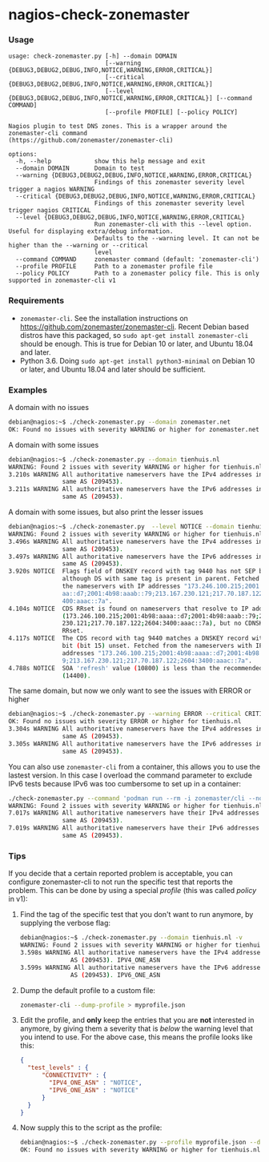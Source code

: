 # nagios-check-zonemaster

### Usage

```
usage: check-zonemaster.py [-h] --domain DOMAIN
                           [--warning {DEBUG3,DEBUG2,DEBUG,INFO,NOTICE,WARNING,ERROR,CRITICAL}]
                           [--critical {DEBUG3,DEBUG2,DEBUG,INFO,NOTICE,WARNING,ERROR,CRITICAL}]
                           [--level {DEBUG3,DEBUG2,DEBUG,INFO,NOTICE,WARNING,ERROR,CRITICAL}] [--command COMMAND]
                           [--profile PROFILE] [--policy POLICY]

Nagios plugin to test DNS zones. This is a wrapper around the zonemaster-cli command
(https://github.com/zonemaster/zonemaster-cli)

options:
  -h, --help            show this help message and exit
  --domain DOMAIN       Domain to test
  --warning {DEBUG3,DEBUG2,DEBUG,INFO,NOTICE,WARNING,ERROR,CRITICAL}
                        Findings of this zonemaster severity level trigger a nagios WARNING
  --critical {DEBUG3,DEBUG2,DEBUG,INFO,NOTICE,WARNING,ERROR,CRITICAL}
                        Findings of this zonemaster severity level trigger nagios CRITICAL
  --level {DEBUG3,DEBUG2,DEBUG,INFO,NOTICE,WARNING,ERROR,CRITICAL}
                        Run zonemaster-cli with this --level option. Useful for displaying extra/debug information.
                        Defaults to the --warning level. It can not be higher than the --warning or --critical
                        level
  --command COMMAND     zonemaster command (default: 'zonemaster-cli')
  --profile PROFILE     Path to a zonemaster profile file
  --policy POLICY       Path to a zonemaster policy file. This is only supported in zonemaster-cli v1
```

### Requirements

* `zonemaster-cli`. See the installation instructions on
  https://github.com/zonemaster/zonemaster-cli. Recent Debian based distros have
  this packaged, so `sudo apt-get install zonemaster-cli` should be enough. This
  is true for Debian 10 or later, and Ubuntu 18.04 and later.
* Python 3.6. Doing `sudo apt-get install python3-minimal` on Debian 10 or later,
  and Ubuntu 18.04 and later should be sufficient.

### Examples

A domain with no issues

```sh
debian@nagios:~$ ./check-zonemaster.py --domain zonemaster.net
OK: Found no issues with severity WARNING or higher for zonemaster.net
```

A domain with some issues

```sh
debian@nagios:~$ ./check-zonemaster.py --domain tienhuis.nl
WARNING: Found 2 issues with severity WARNING or higher for tienhuis.nl
3.210s WARNING All authoritative nameservers have the IPv4 addresses in the
               same AS (209453).
3.211s WARNING All authoritative nameservers have the IPv6 addresses in the
               same AS (209453).
```

A domain with some issues, but also print the lesser issues

```sh
debian@nagios:~$ ./check-zonemaster.py  --level NOTICE --domain tienhuis.nl
WARNING: Found 2 issues with severity WARNING or higher for tienhuis.nl
3.496s WARNING All authoritative nameservers have the IPv4 addresses in the
               same AS (209453).
3.497s WARNING All authoritative nameservers have the IPv6 addresses in the
               same AS (209453).
3.920s NOTICE  Flags field of DNSKEY record with tag 9440 has not SEP bit set
               although DS with same tag is present in parent. Fetched from
               the nameservers with IP addresses "173.246.100.215;2001:4b98:aa
               aa::d7;2001:4b98:aaab::79;213.167.230.121;217.70.187.122;2604:3
               400:aaac::7a".
4.104s NOTICE  CDS RRset is found on nameservers that resolve to IP addresses 
               (173.246.100.215;2001:4b98:aaaa::d7;2001:4b98:aaab::79;213.167.
               230.121;217.70.187.122;2604:3400:aaac::7a), but no CDNSKEY
               RRset.
4.117s NOTICE  The CDS record with tag 9440 matches a DNSKEY record with SEP
               bit (bit 15) unset. Fetched from the nameservers with IP
               addresses "173.246.100.215;2001:4b98:aaaa::d7;2001:4b98:aaab::7
               9;213.167.230.121;217.70.187.122;2604:3400:aaac::7a".
4.788s NOTICE  SOA 'refresh' value (10800) is less than the recommended one
               (14400).
```

The same domain, but now we only want to see the issues with ERROR or higher

```sh
debian@nagios:~$ ./check-zonemaster.py --warning ERROR --critical CRITICAL --level WARNING --domain tienhuis.nl
OK: Found no issues with severity ERROR or higher for tienhuis.nl
3.304s WARNING All authoritative nameservers have the IPv4 addresses in the
               same AS (209453).
3.305s WARNING All authoritative nameservers have the IPv6 addresses in the
               same AS (209453).
```

You can also use `zonemaster-cli` from a container, this allows you to use the
lastest version. In this case I overload the command parameter to exclude IPv6
tests because IPv6 was too cumbersome to set up in a container:

```sh
./check-zonemaster.py --command 'podman run --rm -i zonemaster/cli --no-ipv6' --domain tienhuis.nl
WARNING: Found 2 issues with severity WARNING or higher for tienhuis.nl
7.017s WARNING All authoritative nameservers have their IPv4 addresses in the
               same AS (209453).
7.019s WARNING All authoritative nameservers have their IPv6 addresses in the
               same AS (209453).
```

### Tips

If you decide that a certain reported problem is acceptable, you can configure
zonemaster-cli to not run the specific test that reports the problem.
This can be done by using a special *profile* (this was called *policy* in v1):

1. Find the tag of the specific test that you don't want to run anymore, by
   supplying the verbose flag:

   ```sh
   debian@nagios:~$ ./check-zonemaster.py --domain tienhuis.nl -v
   WARNING: Found 2 issues with severity WARNING or higher for tienhuis.nl
   3.598s WARNING All authoritative nameservers have the IPv4 addresses in the same
                 AS (209453). IPV4_ONE_ASN
   3.599s WARNING All authoritative nameservers have the IPv6 addresses in the same
                 AS (209453). IPV6_ONE_ASN
   ```

1. Dump the default profile to a custom file:

   ```sh
   zonemaster-cli --dump-profile > myprofile.json
   ```

1. Edit the profile, and **only** keep the entries that you are **not**
   interested in anymore, by giving them a severity that is *below* the warning
   level that you intend to use. For the above case, this means the profile
   looks like this:

   ```json
   {
     "test_levels" : {
         "CONNECTIVITY" : {
           "IPV4_ONE_ASN" : "NOTICE",
           "IPV6_ONE_ASN" : "NOTICE"
         }
     }
   }
   ```

1. Now supply this to the script as the profile:

   ```sh
   debian@nagios:~$ ./check-zonemaster.py --profile myprofile.json --domain tienhuis.nl -v
   OK: Found no issues with severity WARNING or higher for tienhuis.nl
   ```